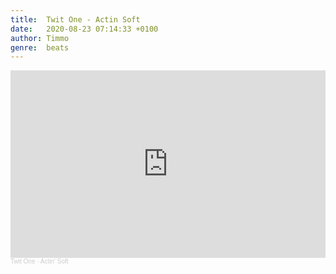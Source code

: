 ```yaml
---
title:  Twit One - Actin Soft
date:   2020-08-23 07:14:33 +0100
author: Timmo
genre:  beats
---
```

<div class="soundcloud-container ">
<iframe width="100%" height="300" scrolling="no" frameborder="no" allow="autoplay" src="https://w.soundcloud.com/player/?url=https%3A//api.soundcloud.com/tracks/724050193&color=%23ff5500&auto_play=false&hide_related=false&show_comments=true&show_user=true&show_reposts=false&show_teaser=true&visual=true"></iframe><div style="font-size: 10px; color: #cccccc;line-break: anywhere;word-break: normal;overflow: hidden;white-space: nowrap;text-overflow: ellipsis; font-family: Interstate,Lucida Grande,Lucida Sans Unicode,Lucida Sans,Garuda,Verdana,Tahoma,sans-serif;font-weight: 100;"><a href="https://soundcloud.com/twit-one" title="Twit One" target="_blank" style="color: #cccccc; text-decoration: none;">Twit One</a> · <a href="https://soundcloud.com/twit-one/actin-soft" title="Actin&#x27; Soft" target="_blank" style="color: #cccccc; text-decoration: none;">Actin&#x27; Soft</a></div>
</div>

